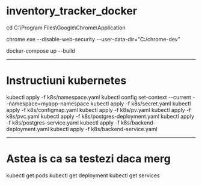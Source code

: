 ﻿# inventory_tracker_docker

cd C:\Program Files\Google\Chrome\Application

chrome.exe --disable-web-security --user-data-dir="C:/chrome-dev"

docker-compose up --build

---

# Instructiuni kubernetes

kubectl apply -f k8s/namespace.yaml
kubectl config set-context --current --namespace=myapp-namespace
kubectl apply -f k8s/secret.yaml
kubectl apply -f k8s/configmap.yaml
kubectl apply -f k8s/pv.yaml
kubectl apply -f k8s/pvc.yaml
kubectl apply -f k8s/postgres-deployment.yaml
kubectl apply -f k8s/postgres-service.yaml
kubectl apply -f k8s/backend-deployment.yaml
kubectl apply -f k8s/backend-service.yaml

---

# Astea is ca sa testezi daca merg

kubectl get pods
kubectl get deployment
kubectl get services

